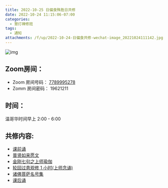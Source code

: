 ```yaml
---
title: 2022-10-25 日偏食殊胜日共修
date: 2022-10-24 11:15:06-07:00
categories:
  - 慧灯禅修班
tags:
  - 通知
attachments: /f/up/2022-10-24-日偏食共修-wechat-image_20221024111142.jpg
---
```

![img](/f/up/2022-10-24-%E6%97%A5%E5%81%8F%E9%A3%9F%E5%85%B1%E4%BF%AE-wechat-image_20221024111142.jpg)

## Zoom房间：

-   Zoom 房间号码： [7789995278](https://us02web.zoom.us/j/7789995278?pwd=VjZmbWJFY2k2K0E5RVB2cTNIQmhqUT09)
-   Zomm 房间密码： 19621211

## 时间：

温哥华时间早上 2:00 - 6:00

## 共修内容:

-   [课前诵](https://s3.ca-central-1.wasabisys.com/hddata/f.huidengchanxiu.net/hdv/videos/%E8%AF%BE%E5%89%8D%E5%BF%B5%E8%AF%B5.mp4)
-   [普贤如来愿文](https://s3.ca-central-1.wasabisys.com/hddata/f.huidengchanxiu.net/hdv/videos/%e6%99%ae%e8%b4%a4%e5%a6%82%e6%9d%a5%e6%84%bf%e6%96%87.mp4)
-   [金刚七句之上师瑜伽](https://s3.ca-central-1.wasabisys.com/hddata/f.huidengchanxiu.net/hdv/videos/%e9%87%91%e5%88%9a%e4%b8%83%e5%8f%a5-%e6%b5%81%e7%95%85%e7%89%88.mp4)
-   [轮回过患观修 1 小时(上师念诵)](https://s3.ca-central-1.wasabisys.com/hddata/f.huidengchanxiu.net/hdv/v/4jx/%E8%BD%AE%E5%9B%9E%E7%97%9B%E8%8B%A6-%E4%B8%8A%E5%B8%88%E5%BF%B5%E8%AF%B5.mp4)
- [诸佛菩萨名号集](https://www.youtube.com/watch?v=LrF9qZUOqA4)
-   [课后诵](https://s3.ca-central-1.wasabisys.com/hddata/f.huidengchanxiu.net/hdv/videos/%E9%97%BB%E6%80%9D%E7%8F%AD%E8%AF%BE%E5%90%8E%E8%AF%B5.mp4)